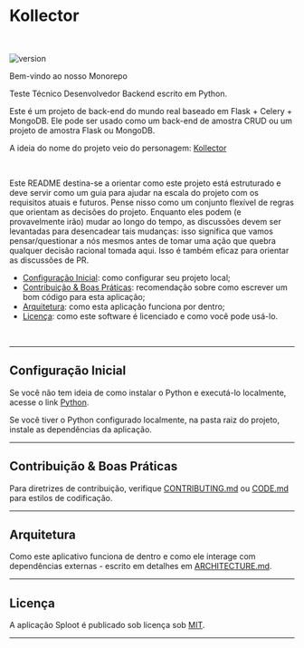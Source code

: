 # Kollector

&nbsp;

![version](https://img.shields.io/badge/version-0.0.1-blue.svg?maxAge=2592000)

Bem-vindo ao nosso Monorepo

Teste Técnico Desenvolvedor Backend escrito em Python.

Este é um projeto de back-end do mundo real baseado em Flask + Celery + MongoDB. Ele pode ser usado como um back-end de amostra CRUD ou um projeto de amostra Flask ou MongoDB.

A ideia do nome do projeto veio do personagem: [Kollector](https://mortalkombat.fandom.com/pt/wiki/Kollector)

&nbsp;

Este README destina-se a orientar como este projeto está estruturado e deve servir como um guia para ajudar na escala do projeto com os requisitos atuais e futuros. Pense nisso como um conjunto flexível de regras que orientam as decisões do projeto. Enquanto eles podem (e provavelmente irão) mudar ao longo do tempo, as discussões devem ser levantadas para desencadear tais mudanças: isso significa que vamos pensar/questionar a nós mesmos antes de tomar uma ação que quebra qualquer decisão racional tomada aqui. Isso é também eficaz para orientar as discussões de PR.

- [Configuração Inicial](#configuracao-inicial): como configurar seu projeto local;
- [Contribuição & Boas Práticas](#-contribuicao--boas-praticas): recomendação sobre como escrever um bom código para esta aplicação;
- [Arquitetura](#arquitetura): como esta aplicação funciona por dentro;
- [Licença](#licenca): como este software é licenciado e como você pode usá-lo. 

&nbsp;

***

## Configuração Inicial

Se você não tem ideia de como instalar o Python e executá-lo localmente, acesse o link [Python](https://www.python.org/downloads/).


Se você tiver o Python configurado localmente, na pasta raiz do projeto, instale as dependências da aplicação.

***

## Contribuição & Boas Práticas

Para diretrizes de contribuição, verifique [CONTRIBUTING.md](https://github.com/BrunoComitre/kollector/blob/main/CONTRIBUTING.md) ou [CODE.md](https://github.com/BrunoComitre/kollector/blob/main/CODE.md) para estilos de codificação.

***

## Arquitetura

Como este aplicativo funciona de dentro e como ele interage com dependências externas - escrito em detalhes em [ARCHITECTURE.md](ARCHITECTURE.md).

***

## Licença

A aplicação Sploot é publicado sob licença sob [MIT](LICENSE).

***
